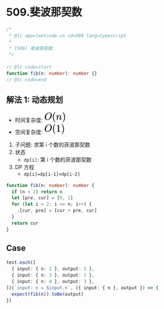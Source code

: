 # 509.斐波那契数

```ts
/*
 * @lc app=leetcode.cn id=509 lang=typescript
 *
 * [509] 斐波那契数
 */

// @lc code=start
function fib(n: number): number {}
// @lc code=end
```

## 解法 1: 动态规划

- 时间复杂度: <!-- $O(n)$ --> <img style="transform: translateY(0.1em); background: white;" src="./svg/o-n.svg" alt="O(n)">
- 空间复杂度: <!-- $O(1)$ --> <img style="transform: translateY(0.1em); background: white;" src="./svg/o-1.svg" alt="O(1)">

1. 子问题: 求第 i 个数的菲波那契数
2. 状态
   - `dp[i]`: 第 i 个数的菲波那契数
3. DP 方程
   - `dp[i]=dp[i-1]+dp[i-2]`

```ts
function fib(n: number): number {
  if (n < 2) return n
  let [pre, cur] = [0, 1]
  for (let i = 2; i <= n; i++) {
    ;[cur, pre] = [cur + pre, cur]
  }
  return cur
}
```

## Case

```ts
test.each([
  { input: { n: 2 }, output: 1 },
  { input: { n: 3 }, output: 2 },
  { input: { n: 4 }, output: 3 },
])(`input: n = $input.n`, ({ input: { n }, output }) => {
  expect(fib(n)).toBe(output)
})
```
